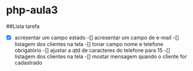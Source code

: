 # php-aula3
##Lista tarefa

-[x] acresentar um campo estado
-[] acresentar um campo de e-mail
-[] listagem dos clientes na tela
-[] tonar campo nome e telefone obrigatório
-[] ajustar a qtd de caracteres do telefone para 15
-[] listagem dos clientes na tela
-[] mostar mensagem quando o cliente for cadastrado
